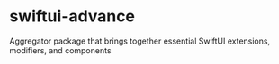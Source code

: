 # swiftui-advance
Aggregator package that brings together essential SwiftUI extensions, modifiers, and components

